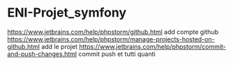 # ENI-Projet_symfony

https://www.jetbrains.com/help/phpstorm/github.html add compte github
https://www.jetbrains.com/help/phpstorm/manage-projects-hosted-on-github.html add le projet
https://www.jetbrains.com/help/phpstorm/commit-and-push-changes.html commit push et tutti quanti 

